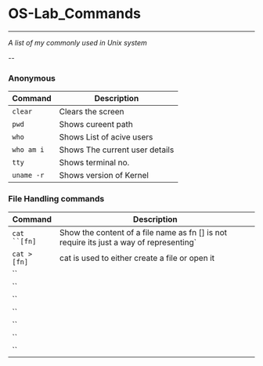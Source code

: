 # OS-Lab_Commands


___
 
_A list of my commonly used in Unix system_
 
--
### Anonymous

| Command | Description |
| ------- | ----------- |
| `clear` | Clears the screen  |
| `pwd` | Shows cureent path |
| `who` | Shows List of acive users |
| `who am i` | Shows The current user details |
| `tty` | Shows terminal no. |
| `uname -r` | Shows version of Kernel |

 
### File Handling commands
 
| Command | Description |
| ------- | ----------- |
| `cat ``[fn]` | Show the content of a file name as fn [] is not require its just a way of representing`|
| `cat > [fn]` | cat is used to either create a file or open it |
| `` |  |
| `` |  |
| `` |  |
| `` |  |
| `` |  |
| `` |  |
| `` |  |

 

